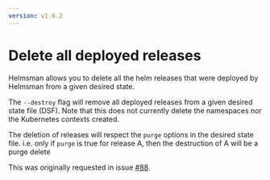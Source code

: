 ```yaml
---
version: v1.6.2
---
```


# Delete all deployed releases

Helmsman allows you to delete all the helm releases that were deployed by Helmsman from a given desired state.

The `--destroy` flag will remove all deployed releases from a given desired state file (DSF). Note that this does not currently delete the namespaces nor the Kubernetes contexts created.

The deletion of releases will respect the `purge` options in the desired state file. i.e. only if `purge` is true for release A, then the destruction of A will be a purge delete

This was originally requested in issue [#88](https://github.com/Praqma/helmsman/issues/88).

